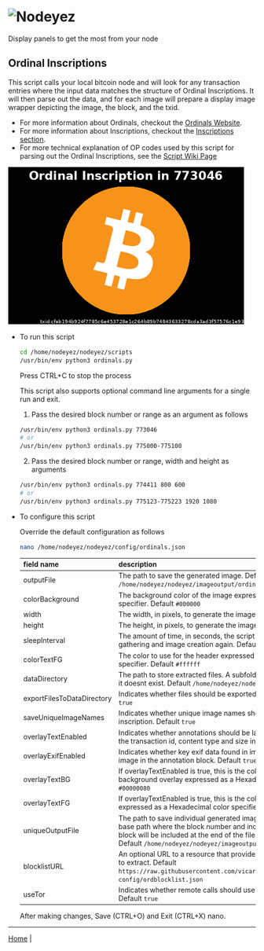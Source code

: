 # ![Nodeyez](../images/nodeyez.svg)
Display panels to get the most from your node

## Ordinal Inscriptions

This script calls your local bitcoin node and will look for any transaction entries
where the input data matches the structure of Ordinal Inscriptions.  It will then 
parse out the data, and for each image will prepare a display image wrapper depicting
the image, the block, and the txid.

- For more information about Ordinals, checkout the [Ordinals Website](https://docs.ordinals.com/).
- For more information about Inscriptions, checkout the [Inscriptions section](https://docs.ordinals.com/inscriptions.html).
- For more technical explanation of OP codes used by this script for parsing out the Ordinal Inscriptions, see the [Script Wiki Page](https://en.bitcoin.it/wiki/Script)

![sample ordinal display](../images/ordinals.png)

* To run this script

   ```sh
   cd /home/nodeyez/nodeyez/scripts
   /usr/bin/env python3 ordinals.py
   ```

   Press CTRL+C to stop the process

   This script also supports optional command line arguments for a single run and exit.

   1. Pass the desired block number or range as an argument as follows

   ```sh
   /usr/bin/env python3 ordinals.py 773046
   # or
   /usr/bin/env python3 ordinals.py 775000-775100
   ```


   2. Pass the desired block number or range, width and height as arguments

   ```sh
   /usr/bin/env python3 ordinals.py 774411 800 600
   # or
   /usr/bin/env python3 ordinals.py 775123-775223 1920 1080
   ```


* To configure this script

   Override the default configuration as follows

   ```sh
   nano /home/nodeyez/nodeyez/config/ordinals.json
   ```

   | field name | description |
   | --- | --- |
   | outputFile | The path to save the generated image. Default `/home/nodeyez/nodeyez/imageoutput/ordinals.png` |
   | colorBackground | The background color of the image expressed as a hexadecimal color specifier. Default `#000000` |
   | width | The width, in pixels, to generate the image. Default `480` |
   | height | The height, in pixels, to generate the image. Default `320` |
   | sleepInterval | The amount of time, in seconds, the script should wait before data gathering and image creation again. Default `30` |
   | colorTextFG | The color to use for the header expressed as a hexadecimal color specifier. Default `#ffffff` |
   | dataDirectory | The path to store extracted files. A subfolder for ordinals will be created if it doesnt exist. Default `/home/nodeyez/nodeyez/data/` |
   | exportFilesToDataDirectory | Indicates whether files should be exported to the data directory. Default `true` |
   | saveUniqueImageNames | Indicates whether unique image names should be created for each inscription. Default `true` |
   | overlayTextEnabled | Indicates whether annotations should be labeled over the image to display the transaction id, content type and size information. Default `true` |
   | overlayExifEnabled | Indicates whether key exif data found in images should be labeled over the image in the annotation block. Default `true` |
   | overlayTextBG | If overlayTextEnabled is true, this is the color of the annotation text background overlay expressed as a Hexadecimal color specifier. Default `#00000080` |
   | overlayTextFG | If overlayTextEnabled is true, this is the color of the annotation text expressed as a Hexadecimal color specifier. Default `#ffffff` |
   | uniqueOutputFile | The path to save individual generated images for each inscription. This is a base path where the block number and index of the transaction in the block will be included at the end of the file name but before the extension. Default `/home/nodeyez/nodeyez/imageoutput/ordinals/ordinals.png` |
   | blocklistURL | An optional URL to a resource that provides a list of block inscriptions not to extract. Default `https://raw.githubusercontent.com/vicariousdrama/nodeyez/main/sample-config/ordblocklist.json` |
   | useTor | Indicates whether remote calls should use torify for privacy. Experimental. Default `true` |

   After making changes, Save (CTRL+O) and Exit (CTRL+X) nano.


---

[Home](../) | 

